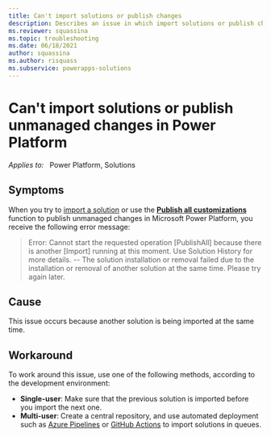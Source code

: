 ```yaml
---
title: Can't import solutions or publish changes
description: Describes an issue in which import solutions or publish changes fail in Power Platform. Provides workarounds.
ms.reviewer: squassina
ms.topic: troubleshooting
ms.date: 06/18/2021
author: squassina
ms.author: risquass
ms.subservice: powerapps-solutions
---
```

# Can't import solutions or publish unmanaged changes in Power Platform

_Applies to:_ &nbsp; Power Platform, Solutions

## Symptoms

When you try to [import a solution](/powerapps/maker/data-platform/import-update-export-solutions) or use the [**Publish all customizations**](/powerapps/maker/data-platform/create-solution#publish-changes) function to publish unmanaged changes in Microsoft Power Platform, you receive the following error message:

> Error: Cannot start the requested operation [PublishAll] because there is another [Import] running at this moment. Use Solution History for more details. -- The solution installation or removal failed due to the installation or removal of another solution at the same time. Please try again later.

## Cause

This issue occurs because another solution is being imported at the same time.

## Workaround

To work around this issue, use one of the following methods, according to the development environment:

- **Single-user**: Make sure that the previous solution is imported before you import the next one.
- **Multi-user**: Create a central repository, and use automated deployment such as [Azure Pipelines](https://azure.microsoft.com/services/devops/pipelines) or [GitHub Actions](https://docs.github.com/actions) to import solutions in queues.
